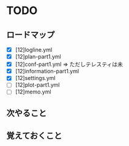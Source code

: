 # TODO
## ロードマップ
- [x] [12]logline.yml
- [x] [12]plan-part1.yml
- [x] [12]conf-part1.yml => ただしテレスティは未
- [x] [12]information-part1.yml
- [x] [12]settings.yml
- [ ] [12]plot-part1.yml
- [ ] [12]memo.yml

## 次やること

## 覚えておくこと

